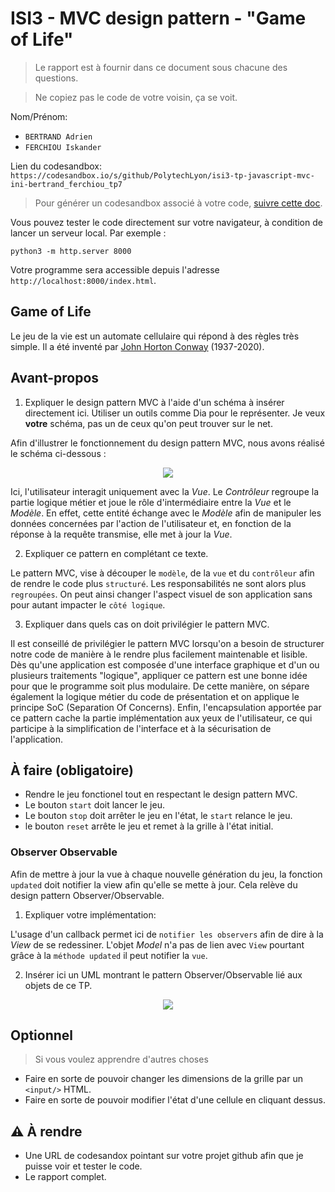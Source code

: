 # ISI3 - MVC design pattern - "Game of Life"

> Le rapport est à fournir dans ce document sous chacune des questions.

> Ne copiez pas le code de votre voisin, ça se voit.

Nom/Prénom:
* `BERTRAND Adrien`
* `FERCHIOU Iskander`

Lien du codesandbox: `https://codesandbox.io/s/github/PolytechLyon/isi3-tp-javascript-mvc-ini-bertrand_ferchiou_tp7`

> Pour générer un codesandbox associé à votre code, [suivre cette doc](https://codesandbox.io/docs/importing#import-from-github).

Vous pouvez tester le code directement sur votre navigateur, à condition de lancer un serveur local. Par exemple :

```python3 -m http.server 8000```

Votre programme sera accessible depuis l'adresse `http://localhost:8000/index.html`.



## Game of Life

Le jeu de la vie est un automate cellulaire qui répond à des règles très simple.
Il a été inventé par [John Horton Conway](https://fr.wikipedia.org/wiki/John_Horton_Conway) (1937-2020).

## Avant-propos

1. Expliquer le design pattern MVC à l'aide d'un schéma à insérer directement ici.
Utiliser un outils comme Dia pour le représenter. Je veux **votre** schéma, pas un de ceux qu'on peut trouver sur le net.

Afin d'illustrer le fonctionnement du design pattern MVC, nous avons réalisé le schéma ci-dessous :

<p align="center">
    <img src="img/MVC.png">
</p>

Ici, l'utilisateur interagit uniquement avec la *Vue*. Le *Contrôleur* regroupe la partie logique métier et
joue le rôle d'intermédiaire entre la *Vue* et le *Modèle*. En effet, cette entité échange avec le *Modèle* afin de manipuler 
les données concernées par l'action de l'utilisateur et, en fonction de la réponse à la requête transmise, elle met à jour la *Vue*. 

2. Expliquer ce pattern en complétant ce texte.

Le pattern MVC, vise à découper le `modèle`, de la `vue` et du `contrôleur` afin de rendre le code plus `structuré`.
Les responsabilités ne sont alors plus `regroupées`.
On peut ainsi changer l'aspect visuel de son application sans pour autant impacter le `côté logique`.

3. Expliquer dans quels cas on doit privilégier le pattern MVC.

Il est conseillé de privilégier le pattern MVC lorsqu'on a besoin de structurer notre code de manière à le rendre plus facilement
maintenable et lisible. Dès qu'une application est composée d'une interface graphique et d'un ou plusieurs traitements "logique", 
appliquer ce pattern est une bonne idée pour que le programme soit plus modulaire. De cette manière, on sépare également la 
logique métier du code de présentation et on applique le principe SoC (Separation Of Concerns). Enfin, l'encapsulation apportée
par ce pattern cache la partie implémentation aux yeux de l'utilisateur, ce qui participe à la simplification de l'interface et à
la sécurisation de l'application.

## À faire (obligatoire)

- Rendre le jeu fonctionel tout en respectant le design pattern MVC.
- Le bouton `start` doit lancer le jeu.
- Le bouton `stop` doit arrêter le jeu en l'état, le `start` relance le jeu.
- le bouton `reset` arrête le jeu et remet à la grille à l'état initial.

### Observer Observable

Afin de mettre à jour la vue à chaque nouvelle génération du jeu, la fonction `updated` doit notifier la view afin qu'elle se mette à jour.
Cela relève du design pattern Observer/Observable.

1. Expliquer votre implémentation:

L'usage d'un callback permet ici de `notifier les observers` afin de dire à la _View_ de se redessiner.
L'objet _Model_ n'a pas de lien avec `View` pourtant grâce à la `méthode updated` il peut notifier la `vue`.

2. Insérer ici un UML montrant le pattern Observer/Observable lié aux objets de ce TP.

<p align="center">
    <img src="img/Observer_Observable.png">
</p>

## Optionnel

> Si vous voulez apprendre d'autres choses

- Faire en sorte de pouvoir changer les dimensions de la grille par un `<input/>` HTML.
- Faire en sorte de pouvoir modifier l'état d'une cellule en cliquant dessus.

## :warning: À rendre

- Une URL de codesandox pointant sur votre projet github afin que je puisse voir et tester le code.
- Le rapport complet.
